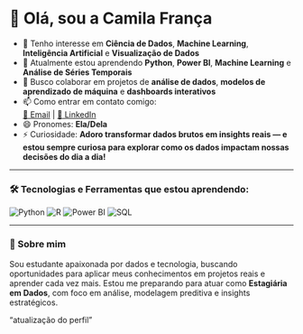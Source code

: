 # 👋 Olá, sou a Camila França

- 👀 Tenho interesse em **Ciência de Dados**, **Machine Learning**, **Inteligência Artificial** e **Visualização de Dados**  
- 🌱 Atualmente estou aprendendo **Python**, **Power BI**, **Machine Learning** e **Análise de Séries Temporais**  
- 💞️ Busco colaborar em projetos de **análise de dados**, **modelos de aprendizado de máquina** e **dashboards interativos**  
- 📫 Como entrar em contato comigo:  
  [📧 Email](mailto:camila.loranne@email.com) | [💼 LinkedIn](https://www.linkedin.com/in/camila-fran%C3%A7a-9833791bb/)  
- 😄 Pronomes: **Ela/Dela**  
- ⚡ Curiosidade: **Adoro transformar dados brutos em insights reais — e estou sempre curiosa para explorar como os dados impactam nossas decisões do dia a dia!**

---

### 🛠️ Tecnologias e Ferramentas que estou aprendendo:

![Python](https://img.shields.io/badge/Python-3776AB?style=for-the-badge&logo=python&logoColor=white)
![R](https://img.shields.io/badge/R-276DC3?style=for-the-badge&logo=r&logoColor=white)
![Power BI](https://img.shields.io/badge/Power%20BI-F2C811?style=for-the-badge&logo=powerbi&logoColor=black)
![SQL](https://img.shields.io/badge/SQL-4479A1?style=for-the-badge&logo=postgresql&logoColor=white)

---

### 🌟 Sobre mim

Sou estudante apaixonada por dados e tecnologia, buscando oportunidades para aplicar meus conhecimentos em projetos reais e aprender cada vez mais. Estou me preparando para atuar como **Estagiária em Dados**, com foco em análise, modelagem preditiva e insights estratégicos.

“atualização do perfil” 
